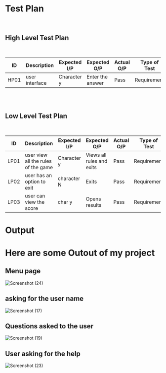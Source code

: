 # Test Plan
<br>

## High Level Test Plan
<br>

| ID | Description | Expected I/P | Expected O/P | Actual O/P | Type of Test |
|----|----------------------|-------------|-------------|-------------|--------------|
|HP01|user interface| Character y| Enter the answer| Pass| Requirement |

<br>
<br>

## Low Level Test Plan
<br>

|ID| Description | Expected I/P | Expected O/P| Actual O/P | Type of Test|
|----|------------------------|---------------|--------------|---------------|---------------|
|LP01| user view all the rules of the game| Character y| Views all rules and exits | Pass | Requirement|
|LP02| user has an option to exit| character N|Exits |Pass| Requirement|
|LP03| user can view the score|char y| Opens results|Pass| Requirement|

# Output 

# Here are some Outout of my project

## Menu page
![Screenshot (24)](https://user-images.githubusercontent.com/81344818/161439469-6e0829d7-dcb4-4b47-b684-b53ee17e76b8.png)


## asking for the user name

![Screenshot (17)](https://user-images.githubusercontent.com/81344818/161256914-ed572004-9138-4c81-9b6b-f9a90728b95e.png)

## Questions asked to the user

![Screenshot (19)](https://user-images.githubusercontent.com/81344818/161257068-c924fa4f-94c7-42db-a4b2-ef5f37123285.png)

## User asking for the help
![Screenshot (23)](https://user-images.githubusercontent.com/81344818/161435677-085a116d-fc9f-4451-9254-3914f6c9f05f.png)
